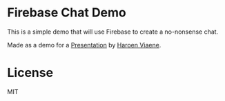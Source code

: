 # Firebase Chat Demo

This is a simple demo that will use Firebase to create a no-nonsense chat.

Made as a demo for a [Presentation](https://haroen.me/presentations) by [Haroen Viaene](https://haroen.me/).

# License

MIT
